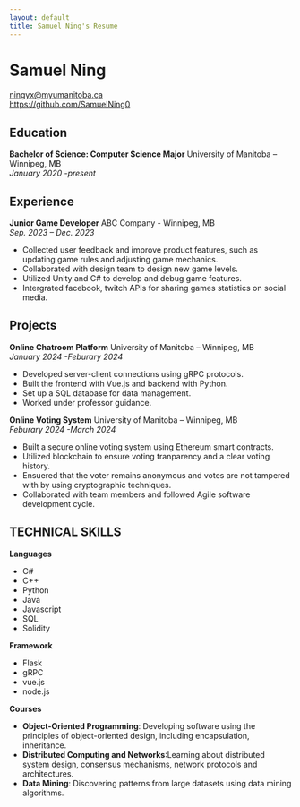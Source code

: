 ```yaml
---
layout: default
title: Samuel Ning's Resume
---
```

# Samuel Ning
ningyx@myumanitoba.ca     
https://github.com/SamuelNing0

## Education
**Bachelor of Science: Computer Science Major** 
University of Manitoba – Winnipeg, MB<br />
*January 2020 -present*

## Experience
**Junior Game Developer** 
ABC Company - Winnipeg, MB <br />
*Sep. 2023 – Dec. 2023*
- Collected user feedback and improve product features, such as updating game rules and adjusting game mechanics.
- Collaborated with design team to design new game levels.
- Utilized Unity and C# to develop and debug game features.
- Intergrated facebook, twitch APIs for sharing games statistics on social media.

## Projects
**Online Chatroom Platform**
University of Manitoba – Winnipeg, MB<br />
*January 2024 -Feburary 2024*
- Developed server-client connections using gRPC protocols.
- Built the frontend with Vue.js and backend with Python.
- Set up a SQL database for data management.
- Worked under professor guidance.
  
**Online Voting System**
University of Manitoba – Winnipeg, MB<br />
*Feburary 2024 -March 2024*
- Built a secure online voting system using Ethereum smart contracts.
- Utilized blockchain to ensure voting tranparency and a clear voting history.
- Ensuered that the voter remains anonymous and votes are not tampered with by using cryptographic techniques.
- Collaborated with team members and followed Agile software development cycle.

  
## TECHNICAL SKILLS

**Languages**
- C#
- C++
- Python
- Java
- Javascript
- SQL
- Solidity

**Framework**
- Flask
- gRPC
- vue.js
- node.js

**Courses**
- **Object-Oriented Programming**: Developing software using the principles of object-oriented design, including encapsulation, inheritance.
- **Distributed Computing and Networks**:Learning about distributed system design, consensus mechanisms, network protocols and architectures.
- **Data Mining**: Discovering patterns  from large datasets using data mining algorithms. 
  
